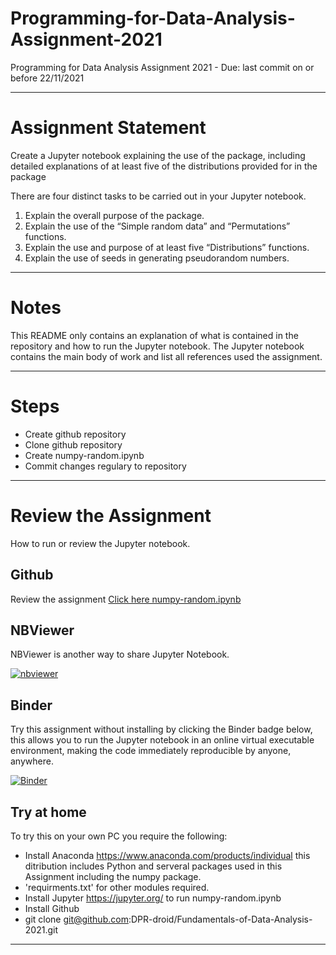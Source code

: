 # Programming-for-Data-Analysis-Assignment-2021
Programming for Data Analysis Assignment 2021 - Due: last commit on or before 22/11/2021

***

# Assignment Statement

Create a Jupyter notebook explaining the use of the package, including detailed explanations of at least five of the distributions provided for in the package

There are four distinct tasks to be carried out in your Jupyter notebook.
1. Explain the overall purpose of the package.
2. Explain the use of the “Simple random data” and “Permutations” functions.
3. Explain the use and purpose of at least five “Distributions” functions.
4. Explain the use of seeds in generating pseudorandom numbers.

***

# Notes

This README only contains an explanation of what is contained in the repository and how to run the Jupyter notebook. The Jupyter notebook contains the main body of work and list all references used the assignment.

***

# Steps

- Create github repository 
- Clone github repository 
- Create numpy-random.ipynb
- Commit changes regulary to repository

***

# Review the Assignment

How to run or review the Jupyter notebook.      

## Github
Review the assignment [Click here numpy-random.ipynb](https://github.com/DPR-droid/Programming-for-Data-Analysis-Assignment-2021/blob/main/numpy-random.ipynb)

## NBViewer
NBViewer is another way to share Jupyter Notebook.

[![nbviewer](https://raw.githubusercontent.com/jupyter/design/master/logos/Badges/nbviewer_badge.svg)](https://nbviewer.org/github/DPR-droid/Programming-for-Data-Analysis-Assignment-2021/blob/main/numpy-random.ipynb)

## Binder
Try this assignment without installing by clicking the Binder badge below, this allows you to run the Jupyter notebook in an online virtual executable environment, making the code immediately reproducible by anyone, anywhere.

[![Binder](https://mybinder.org/badge_logo.svg)](https://mybinder.org/v2/gh/DPR-droid/Programming-for-Data-Analysis-Assignment-2021/becd3f7d94b7bdecb7c4938527e2c41e4a191dd5?filepath=numpy-random.ipynb)

## Try at home

To try this on your own PC you require the following:
- Install Anaconda https://www.anaconda.com/products/individual this ditribution includes Python and serveral packages used in this Assignment including the numpy package. 
- 'requirments.txt' for other modules required. 
- Install Jupyter https://jupyter.org/ to run numpy-random.ipynb
- Install Github
- git clone git@github.com:DPR-droid/Fundamentals-of-Data-Analysis-2021.git

***

